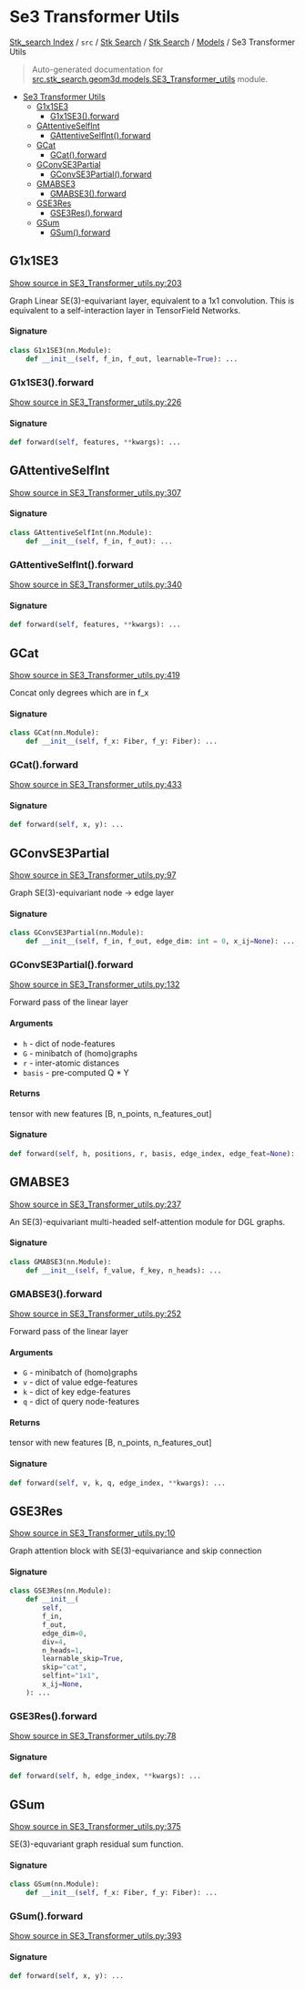 # Se3 Transformer Utils

[Stk_search Index](../../../../README.md#stk_search-index) / `src` / [Stk Search](../../index.md#stk-search) / [Stk Search](../../index.md#stk-search) / [Models](./index.md#models) / Se3 Transformer Utils

> Auto-generated documentation for [src.stk_search.geom3d.models.SE3_Transformer_utils](https://github.com/mohammedazzouzi15/STK_search/blob/main/src/stk_search/geom3d/models/SE3_Transformer_utils.py) module.

- [Se3 Transformer Utils](#se3-transformer-utils)
  - [G1x1SE3](#g1x1se3)
    - [G1x1SE3().forward](#g1x1se3()forward)
  - [GAttentiveSelfInt](#gattentiveselfint)
    - [GAttentiveSelfInt().forward](#gattentiveselfint()forward)
  - [GCat](#gcat)
    - [GCat().forward](#gcat()forward)
  - [GConvSE3Partial](#gconvse3partial)
    - [GConvSE3Partial().forward](#gconvse3partial()forward)
  - [GMABSE3](#gmabse3)
    - [GMABSE3().forward](#gmabse3()forward)
  - [GSE3Res](#gse3res)
    - [GSE3Res().forward](#gse3res()forward)
  - [GSum](#gsum)
    - [GSum().forward](#gsum()forward)

## G1x1SE3

[Show source in SE3_Transformer_utils.py:203](https://github.com/mohammedazzouzi15/STK_search/blob/main/src/stk_search/geom3d/models/SE3_Transformer_utils.py#L203)

Graph Linear SE(3)-equivariant layer, equivalent to a 1x1 convolution.
This is equivalent to a self-interaction layer in TensorField Networks.

#### Signature

```python
class G1x1SE3(nn.Module):
    def __init__(self, f_in, f_out, learnable=True): ...
```

### G1x1SE3().forward

[Show source in SE3_Transformer_utils.py:226](https://github.com/mohammedazzouzi15/STK_search/blob/main/src/stk_search/geom3d/models/SE3_Transformer_utils.py#L226)

#### Signature

```python
def forward(self, features, **kwargs): ...
```



## GAttentiveSelfInt

[Show source in SE3_Transformer_utils.py:307](https://github.com/mohammedazzouzi15/STK_search/blob/main/src/stk_search/geom3d/models/SE3_Transformer_utils.py#L307)

#### Signature

```python
class GAttentiveSelfInt(nn.Module):
    def __init__(self, f_in, f_out): ...
```

### GAttentiveSelfInt().forward

[Show source in SE3_Transformer_utils.py:340](https://github.com/mohammedazzouzi15/STK_search/blob/main/src/stk_search/geom3d/models/SE3_Transformer_utils.py#L340)

#### Signature

```python
def forward(self, features, **kwargs): ...
```



## GCat

[Show source in SE3_Transformer_utils.py:419](https://github.com/mohammedazzouzi15/STK_search/blob/main/src/stk_search/geom3d/models/SE3_Transformer_utils.py#L419)

Concat only degrees which are in f_x

#### Signature

```python
class GCat(nn.Module):
    def __init__(self, f_x: Fiber, f_y: Fiber): ...
```

### GCat().forward

[Show source in SE3_Transformer_utils.py:433](https://github.com/mohammedazzouzi15/STK_search/blob/main/src/stk_search/geom3d/models/SE3_Transformer_utils.py#L433)

#### Signature

```python
def forward(self, x, y): ...
```



## GConvSE3Partial

[Show source in SE3_Transformer_utils.py:97](https://github.com/mohammedazzouzi15/STK_search/blob/main/src/stk_search/geom3d/models/SE3_Transformer_utils.py#L97)

Graph SE(3)-equivariant node -> edge layer

#### Signature

```python
class GConvSE3Partial(nn.Module):
    def __init__(self, f_in, f_out, edge_dim: int = 0, x_ij=None): ...
```

### GConvSE3Partial().forward

[Show source in SE3_Transformer_utils.py:132](https://github.com/mohammedazzouzi15/STK_search/blob/main/src/stk_search/geom3d/models/SE3_Transformer_utils.py#L132)

Forward pass of the linear layer

#### Arguments

- `h` - dict of node-features
- `G` - minibatch of (homo)graphs
- `r` - inter-atomic distances
- `basis` - pre-computed Q * Y

#### Returns

tensor with new features [B, n_points, n_features_out]

#### Signature

```python
def forward(self, h, positions, r, basis, edge_index, edge_feat=None): ...
```



## GMABSE3

[Show source in SE3_Transformer_utils.py:237](https://github.com/mohammedazzouzi15/STK_search/blob/main/src/stk_search/geom3d/models/SE3_Transformer_utils.py#L237)

An SE(3)-equivariant multi-headed self-attention module for DGL graphs.

#### Signature

```python
class GMABSE3(nn.Module):
    def __init__(self, f_value, f_key, n_heads): ...
```

### GMABSE3().forward

[Show source in SE3_Transformer_utils.py:252](https://github.com/mohammedazzouzi15/STK_search/blob/main/src/stk_search/geom3d/models/SE3_Transformer_utils.py#L252)

Forward pass of the linear layer

#### Arguments

- `G` - minibatch of (homo)graphs
- `v` - dict of value edge-features
- `k` - dict of key edge-features
- `q` - dict of query node-features

#### Returns

tensor with new features [B, n_points, n_features_out]

#### Signature

```python
def forward(self, v, k, q, edge_index, **kwargs): ...
```



## GSE3Res

[Show source in SE3_Transformer_utils.py:10](https://github.com/mohammedazzouzi15/STK_search/blob/main/src/stk_search/geom3d/models/SE3_Transformer_utils.py#L10)

Graph attention block with SE(3)-equivariance and skip connection

#### Signature

```python
class GSE3Res(nn.Module):
    def __init__(
        self,
        f_in,
        f_out,
        edge_dim=0,
        div=4,
        n_heads=1,
        learnable_skip=True,
        skip="cat",
        selfint="1x1",
        x_ij=None,
    ): ...
```

### GSE3Res().forward

[Show source in SE3_Transformer_utils.py:78](https://github.com/mohammedazzouzi15/STK_search/blob/main/src/stk_search/geom3d/models/SE3_Transformer_utils.py#L78)

#### Signature

```python
def forward(self, h, edge_index, **kwargs): ...
```



## GSum

[Show source in SE3_Transformer_utils.py:375](https://github.com/mohammedazzouzi15/STK_search/blob/main/src/stk_search/geom3d/models/SE3_Transformer_utils.py#L375)

SE(3)-equvariant graph residual sum function.

#### Signature

```python
class GSum(nn.Module):
    def __init__(self, f_x: Fiber, f_y: Fiber): ...
```

### GSum().forward

[Show source in SE3_Transformer_utils.py:393](https://github.com/mohammedazzouzi15/STK_search/blob/main/src/stk_search/geom3d/models/SE3_Transformer_utils.py#L393)

#### Signature

```python
def forward(self, x, y): ...
```